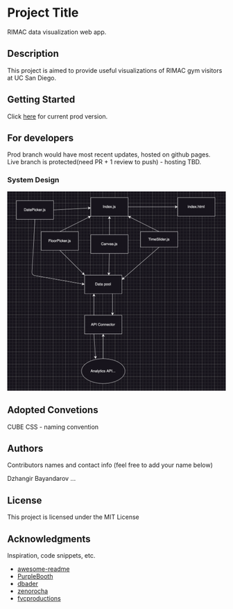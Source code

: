 # Project Title

RIMAC data visualization web app.


## Description

This project is aimed to provide useful visualizations of RIMAC gym visitors at UC San Diego.


## Getting Started
Click [here](https://dzhango.github.io/RIMAC-data-visualization/) for current prod version.

## For developers

Prod branch would have most recent updates, hosted on github pages.\
Live branch is protected(need PR + 1 review to push) - hosting TBD.

### System Design

<img src="./docs/diagram.png">


## Adopted Convetions

CUBE CSS - naming convention

## Authors

Contributors names and contact info (feel free to add your name below)

Dzhangir Bayandarov
...

## License

This project is licensed under the MIT License

## Acknowledgments

Inspiration, code snippets, etc.
* [awesome-readme](https://github.com/matiassingers/awesome-readme)
* [PurpleBooth](https://gist.github.com/PurpleBooth/109311bb0361f32d87a2)
* [dbader](https://github.com/dbader/readme-template)
* [zenorocha](https://gist.github.com/zenorocha/4526327)
* [fvcproductions](https://gist.github.com/fvcproductions/1bfc2d4aecb01a834b46)